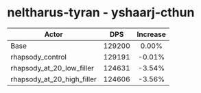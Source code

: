 # neltharus-tyran - yshaarj-cthun
| Actor | DPS | Increase |
|---|:---:|:---:|
|Base|129200|0.00%|
|rhapsody_control|129191|-0.01%|
|rhapsody_at_20_low_filler|124631|-3.54%|
|rhapsody_at_20_high_filler|124606|-3.56%|
